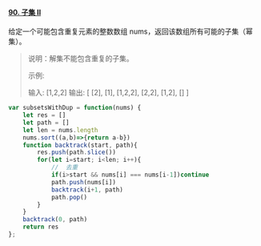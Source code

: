 #### [90. 子集 II](https://leetcode-cn.com/problems/subsets-ii/)



给定一个可能包含重复元素的整数数组 nums，返回该数组所有可能的子集（幂集）。

> 说明：解集不能包含重复的子集。
>
> 示例:
>
> 输入: [1,2,2]
> 输出:
> [
>   [2],
>   [1],
>   [1,2,2],
>   [2,2],
>   [1,2],
>   []
> ]



```javascript
var subsetsWithDup = function(nums) {
    let res = []
    let path = []
    let len = nums.length
    nums.sort((a,b)=>{return a-b})
    function backtrack(start, path){
        res.push(path.slice())
        for(let i=start; i<len; i++){
            //  去重
            if(i>start && nums[i] === nums[i-1])continue
            path.push(nums[i])
            backtrack(i+1, path)
            path.pop()
        }
    }
    backtrack(0, path)
    return res
};
```





